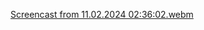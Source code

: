 
[Screencast from 11.02.2024 02:36:02.webm](https://github.com/monty930/BridgeScenarios/assets/71830127/4ae487c4-19a0-40a7-9ce1-6b1390e2becd)
